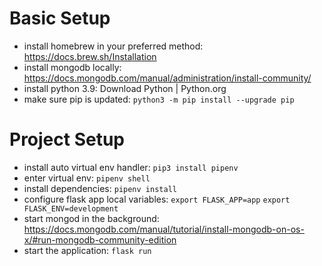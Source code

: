 # Basic Setup
- install homebrew in your preferred method: https://docs.brew.sh/Installation
- install mongodb locally: https://docs.mongodb.com/manual/administration/install-community/
- install python 3.9: Download Python | Python.org
- make sure pip is updated: `python3 -m pip install --upgrade pip`

# Project Setup
- install auto virtual env handler: `pip3 install pipenv`
- enter virtual env: `pipenv shell`
- install dependencies: `pipenv install`
- configure flask app local variables:
`export FLASK_APP=app`
`export FLASK_ENV=development`
- start mongod in the background: https://docs.mongodb.com/manual/tutorial/install-mongodb-on-os-x/#run-mongodb-community-edition
- start the application: `flask run`